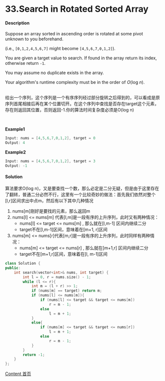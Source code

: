 # 33.Search in Rotated Sorted Array

#### Description

Suppose an array sorted in ascending order is rotated at some pivot unknown to you beforehand.

(i.e., `[0,1,2,4,5,6,7]` might become `[4,5,6,7,0,1,2]`).

You are given a target value to search. If found in the array return its index, otherwise return `-1`.

You may assume no duplicate exists in the array.

Your algorithm's runtime complexity must be in the order of *O*(log *n*).

<br>给出一个序列，这个序列是一个有序序列经过部分旋转之后得到的，可以看成是原序列首尾相接后再在某个位置切开。在这个序列中查找是否存在target这个元素，存在则返回其位置，否则返回-1.你的算法时间复杂度必须是O(log n)

<br>

**Example1**


```c++
Input: nums = [4,5,6,7,0,1,2], target = 0
Output: 4
```

**Example2**

```c++
Input: nums = [4,5,6,7,0,1,2], target = 3
Output: -1
```



#### Solution

算法要求O(log n)，又是要查找一个数，那么必定是二分无疑，但是由于这里存在了翻转，普通二分必然不行，这里有一个比较奇妙的做法：首先我们依然对整个[l,r]区间求出中点m，然后有以下其中几种情况

1. nums[m]刚好是要找的元素，那么返回m
2. nums[l] <= nums[m] 代表[l,m]是一段有序的上升序列，此时又有两种情况：
   * nums[l] <= target <= nums[m] , 那么就在[l,m-1] 区间内继续二分
   * target不在[l,m-1]区间，意味着在[m+1, r]区间
3. nums[m] <= nums[r]代表[m,r]是一段有序的上升序列，此时同样有两种情况：
   - nums[m] <= target <= nums[r] , 那么就在[m+1,r] 区间内继续二分
   - target不在[m+1,r]区间，意味着在[l, m-1]区间

```c++
class Solution {
public:
    int search(vector<int>& nums, int target) {
        int l = 0, r = nums.size() - 1;
        while (l <= r){
            int m = (l + r) >> 1;
            if (nums[m] == target) return m;
            if (nums[l] <= nums[m]){
                if (nums[l] <= target && target <= nums[m])
                    r = m - 1;
                else
                    l = m + 1;
            }
            else{
                if (nums[m] <= target && target <= nums[r])
                    l = m + 1;
                else
                    r = m - 1;
            }
        }
        return -1;
    }
};
```



[Content   首页](../README.md)

